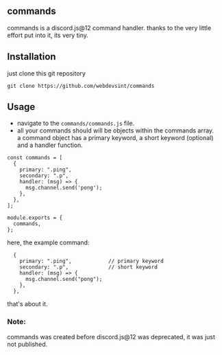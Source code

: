 ## commands
commands is a discord.js@12 command handler.
thanks to the very little effort put into it, its very tiny.

## Installation
just clone this git repository
```
git clone https://github.com/webdevsint/commands
```

## Usage
- navigate to the `commands/commands.js` file. <br>
- all your commands should will be objects within the commands array. <br>
a command object has a primary keyword, a short keyword (optional) and a handler function. 

```
const commands = [
  {
    primary: ".ping",
    secondary: ".p",
    handler: (msg) => {
      msg.channel.send('pong');
    },
  },
];

module.exports = {
  commands,
};
```
here, the example command:

```
  {
    primary: ".ping",            // primary keyword
    secondary: ".p",             // short keyword
    handler: (msg) => {
      msg.channel.send("pong");
    },
  },
```
that's about it.

### Note: 
commands was created before discord.js@12 was deprecated, it was just not published.
